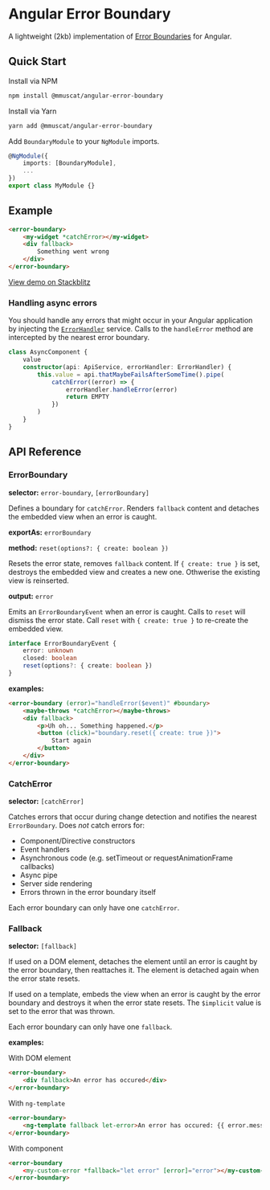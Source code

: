 # Angular Error Boundary

A lightweight (2kb) implementation of [Error Boundaries](https://reactjs.org/docs/error-boundaries.html) for Angular.

## Quick Start

Install via NPM

```bash
npm install @mmuscat/angular-error-boundary
```

Install via Yarn

```bash
yarn add @mmuscat/angular-error-boundary
```

Add `BoundaryModule` to your `NgModule` imports.

```ts
@NgModule({
    imports: [BoundaryModule],
    ...
})
export class MyModule {}
```

## Example

```html
<error-boundary>
    <my-widget *catchError></my-widget>
    <div fallback>
        Something went wrong
    </div>
</error-boundary>
```

[View demo on Stackblitz](https://stackblitz.com/edit/angular-error-boundary?file=src%2Fapp%2Fapp.component.html)

### Handling async errors

You should handle any errors that might occur in your Angular application by
injecting the [`ErrorHandler`](https://angular.io/api/core/ErrorHandler) service.
Calls to the `handleError` method are intercepted by the nearest error boundary.

```ts
class AsyncComponent {
    value
    constructor(api: ApiService, errorHandler: ErrorHandler) {
        this.value = api.thatMaybeFailsAfterSomeTime().pipe(
            catchError((error) => {
                errorHandler.handleError(error)
                return EMPTY
            })
        )
    }
}
```

## API Reference

### ErrorBoundary

**selector:** `error-boundary`, `[errorBoundary]`

Defines a boundary for `catchError`. Renders `fallback` content and detaches
the embedded view when an error is caught.

**exportAs:** `errorBoundary`

**method:** `reset(options?: { create: boolean })`

Resets the error state, removes `fallback` content. If `{ create: true }` is set, 
destroys the embedded view and creates a new one. Othwerise the existing view is
reinserted.

**output:** `error`

Emits an `ErrorBoundaryEvent` when an error is caught. Calls to `reset` will
dismiss the error state. Call `reset` with `{ create: true }` to re-create the
embedded view.

```ts
interface ErrorBoundaryEvent {
    error: unknown
    closed: boolean
    reset(options?: { create: boolean })
}
```

**examples:**
```html
<error-boundary (error)="handleError($event)" #boundary>
    <maybe-throws *catchError></maybe-throws>
    <div fallback>
        <p>Uh oh... Something happened.</p>
        <button (click)="boundary.reset({ create: true })">
            Start again
        </button>
    </div>
</error-boundary>
```

### CatchError

**selector:** `[catchError]`

Catches errors that occur during change detection and notifies the nearest
`ErrorBoundary`. Does *not* catch errors for:

- Component/Directive constructors
- Event handlers
- Asynchronous code (e.g. setTimeout or requestAnimationFrame callbacks)
- Async pipe
- Server side rendering
- Errors thrown in the error boundary itself 

Each error boundary can only have one `catchError`.

### Fallback

**selector:** `[fallback]`

If used on a DOM element, detaches the element until an error is caught by the
error boundary, then reattaches it. The element is detached again when the error
state resets.

If used on a template, embeds the view when an error is caught by the error boundary
and destroys it when the error state resets. The `$implicit` value is set to the
error that was thrown.

Each error boundary can only have one `fallback`.

**examples:**

With DOM element

```html
<error-boundary>
    <div fallback>An error has occured</div>
</error-boundary>
```

With `ng-template`

```html
<error-boundary>
    <ng-template fallback let-error>An error has occured: {{ error.message }}</ng-template>
</error-boundary>
```

With component

```html
<error-boundary
    <my-custom-error *fallback="let error" [error]="error"></my-custom-error>
</error-boundary>
```